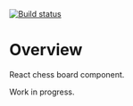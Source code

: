 <a target="_blank" href="https://codeship.com/projects/84481">
  <img src="https://img.shields.io/codeship/ad203190-f00d-0132-e182-3ee07e19cdb4/master.svg" alt="Build status" />
</a>

# Overview

React chess board component.

Work in progress.
